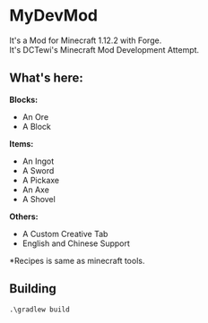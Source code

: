 # MyDevMod

It's a Mod for Minecraft 1.12.2 with Forge.  
It's DCTewi's Minecraft Mod Development Attempt.  

## What's here:  

**Blocks:**  

- An Ore  
- A Block  

**Items:**  

- An Ingot  
- A Sword  
- A Pickaxe  
- An Axe  
- A Shovel

**Others:**  

- A Custom Creative Tab
- English and Chinese Support

*Recipes is same as minecraft tools.

## Building

```.\gradlew build```